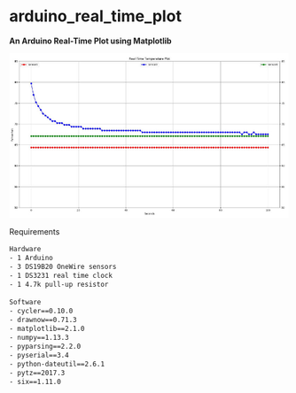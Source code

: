 # arduino_real_time_plot

**An Arduino Real-Time Plot using Matplotlib**


![arduino_real_time_plot](/arduino_real_time_plot.jpg)


Requirements 
    
    Hardware
    - 1 Arduino
    - 3 DS19B20 OneWire sensors
    - 1 DS3231 real time clock
    - 1 4.7k pull-up resistor

    Software
    - cycler==0.10.0
    - drawnow==0.71.3
    - matplotlib==2.1.0
    - numpy==1.13.3
    - pyparsing==2.2.0
    - pyserial==3.4
    - python-dateutil==2.6.1
    - pytz==2017.3
    - six==1.11.0
